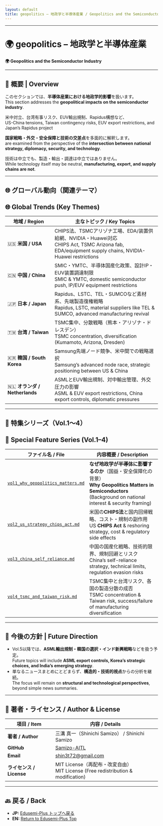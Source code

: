 ```yaml
---
layout: default
title: geopolitics – 地政学と半導体産業 / Geopolitics and the Semiconductor Industry
---
```


---

# 🌍 geopolitics – 地政学と半導体産業  
**🌍 Geopolitics and the Semiconductor Industry**  

---

## 🧭 概要 | Overview

このセクションでは、**半導体産業における地政学的影響**を扱います。  
This section addresses the **geopolitical impacts on the semiconductor industry**.  

米中対立、台湾有事リスク、EUV輸出規制、Rapidus構想など、  
US-China tensions, Taiwan contingency risks, EUV export restrictions, and Japan’s Rapidus project  

**国家戦略・外交・安全保障と技術の交差点**を多面的に解釈します。  
are examined from the perspective of the **intersection between national strategy, diplomacy, security, and technology**.  

技術は中立でも、製造・輸出・調達は中立ではありません。  
While technology itself may be neutral, **manufacturing, export, and supply chains are not**.  

---

## 🌐 グローバル動向（関連テーマ）  
## 🌐 Global Trends (Key Themes)

| 地域 / Region | 主なトピック / Key Topics |
|---------------|---------------------------|
| 🇺🇸 **米国 / USA** | CHIPS法、TSMCアリゾナ工場、EDA/装置供給網、NVIDIA・Huawei対応<br>CHIPS Act, TSMC Arizona fab, EDA/equipment supply chains, NVIDIA-Huawei restrictions |
| 🇨🇳 **中国 / China** | SMIC・YMTC、半導体国産化政策、設計IP・EUV装置調達制限<br>SMIC & YMTC, domestic semiconductor push, IP/EUV equipment restrictions |
| 🇯🇵 **日本 / Japan** | Rapidus、LSTC、TEL・SUMCOなど素材系、先端製造復権戦略<br>Rapidus, LSTC, material suppliers like TEL & SUMCO, advanced manufacturing revival |
| 🇹🇼 **台湾 / Taiwan** | TSMC集中、分散戦略（熊本・アリゾナ・ドレスデン）<br>TSMC concentration, diversification (Kumamoto, Arizona, Dresden) |
| 🇰🇷 **韓国 / South Korea** | Samsung先端ノード競争、米中間での戦略選択<br>Samsung’s advanced node race, strategic positioning between US & China |
| 🇳🇱 **オランダ / Netherlands** | ASMLとEUV輸出規制、対中輸出管理、外交圧力の影響<br>ASML & EUV export restrictions, China export controls, diplomatic pressures |

---

## 📘 特集シリーズ（Vol.1〜4）  
## 📘 Special Feature Series (Vol.1–4)

| ファイル名 / File | 内容概要 / Description |
|-------------------|------------------------|
| [`vol1_why_geopolitics_matters.md`](./vol1_why_geopolitics_matters.md) | **なぜ地政学が半導体に影響するのか**（国益・安全保障化の背景）<br>**Why Geopolitics Matters in Semiconductors** (Background on national interest & security framing) |
| [`vol2_us_strategy_chips_act.md`](./vol2_us_strategy_chips_act.md) | 米国の**CHIPS法**と国内回帰戦略、コスト・規制の副作用<br>US **CHIPS Act** & reshoring strategy, cost & regulatory side effects |
| [`vol3_china_self_reliance.md`](./vol3_china_self_reliance.md) | 中国の国産化戦略、技術的限界、規制回避とリスク<br>China’s self-reliance strategy, technical limits, regulation evasion risks |
| [`vol4_tsmc_and_taiwan_risk.md`](./vol4_tsmc_and_taiwan_risk.md) | TSMC集中と台湾リスク、各国の製造分散の成否<br>TSMC concentration & Taiwan risk, success/failure of manufacturing diversification |

---

## 📌 今後の方針 | Future Direction

- Vol.5以降では、**ASML輸出規制・韓国の選択・インド新興戦略**などを扱う予定。  
  Future topics will include **ASML export controls, Korea’s strategic choices, and India’s emerging strategy**.  
- 単なるニュースまとめにとどまらず、**構造的・技術的視点**からの分析を継続。  
  The focus will remain on **structural and technological perspectives**, beyond simple news summaries.

---

## 👤 著者・ライセンス / Author & License

| **項目 / Item** | **内容 / Details** |
|-----------------|--------------------|
| **著者 / Author** | 三溝 真一（Shinichi Samizo） / Shinichi Samizo |
| **GitHub** | [Samizo-AITL](https://github.com/Samizo-AITL) |
| **Email** | [shin3t72@gmail.com](mailto:shin3t72@gmail.com) |
| **ライセンス / License** | MIT License（再配布・改変自由）<br>MIT License (Free redistribution & modification) |

---

## 🔙 戻る / Back
- **JP:** [Edusemi-Plus トップへ戻る](https://samizo-aitl.github.io/Edusemi-Plus/index.html)  
- **EN:** [Return to Edusemi-Plus Top](https://samizo-aitl.github.io/Edusemi-Plus/index.html)
